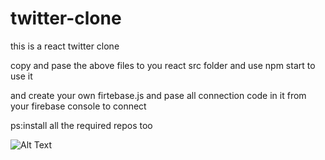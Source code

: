 # twitter-clone
this is a react twitter clone

copy and pase the above files to you react src folder and use npm start to use it 

and create your own firtebase.js and pase all connection code in it from your firebase console to connect

ps:install all the required repos too




![Alt Text](https://media.giphy.com/media/FUq3W9TmWWN6GySqg3/giphy.gif)

